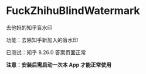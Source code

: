 # FuckZhihuBlindWatermark
去他妈的知乎盲水印

功能：去除知乎新加入的盲水印

已测试：知乎 8.26.0 答案页面正常

**注意：安装后需启动一次本 App 才能正常使用**
